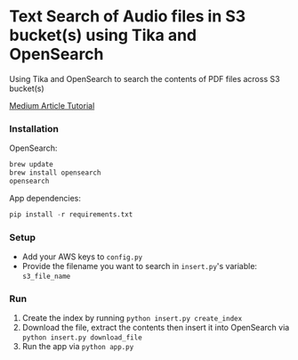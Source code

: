 
# Text Search of Audio files in S3 bucket(s) using Tika and OpenSearch

Using Tika and OpenSearch to search the contents of PDF files across S3 bucket(s)

[Medium Article Tutorial](https://medium.com/@mixpeek/search-text-from-pdf-files-stored-in-an-s3-bucket-2f10947eebd3)

### Installation

OpenSearch:
```bash
brew update
brew install opensearch
opensearch
```

App dependencies:
```python
pip install -r requirements.txt
```

### Setup

- Add your AWS keys to `config.py`
- Provide the filename you want to search in `insert.py`'s variable: `s3_file_name`


### Run
1. Create the index by running `python insert.py create_index`
2. Download the file, extract the contents then insert it into OpenSearch via `python insert.py download_file`
3. Run the app via `python app.py`
